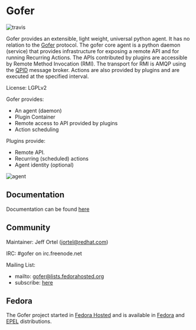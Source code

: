 Gofer
=====

![travis](https://travis-ci.org/jortel/gofer.svg?branch=master)

Gofer provides an extensible, light weight, universal python agent. It has no
relation to the [Gofer](http://en.wikipedia.org/wiki/Gopher) protocol.
The gofer core agent is a python daemon (service) that provides infrastructure
for exposing a remote API and for running Recurring Actions. The APIs contributed by
plugins are accessible by Remote Method Invocation (RMI). The transport for RMI is
AMQP using the [QPID](http://qpid.apache.org) message broker. Actions are also provided
by plugins and are executed at the specified interval.

License: LGPLv2

Gofer provides:

- An agent (daemon)
- Plugin Container
- Remote access to API provided by plugins
- Action scheduling

Plugins provide:

- Remote API.
- Recurring (scheduled) actions
- Agent identity (optional)

![agent](https://raw.github.com/jortel/gofer/master/docs/sphinx/images/agent.png)


Documentation
-------------

Documentation can be found [here](http://gofer.readthedocs.org/en/latest/)

Community
---------

Maintainer: Jeff Ortel (jortel@redhat.com)

IRC: #gofer on irc.freenode.net

Mailing List:
- mailto: gofer@lists.fedorahosted.org
- subscribe: [here](https://fedorahosted.org/mailman/listinfo/gofer)


Fedora
------

The Gofer project started in [Fedora Hosted](https://fedorahosted.org/gofer/) and is available 
in [Fedora](http://fedoraproject.org/) and [EPEL](http://fedoraproject.org/wiki/EPEL) distributions.


